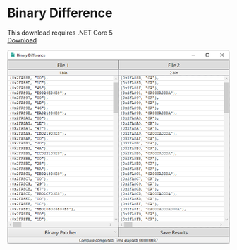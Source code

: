 # Binary Difference
This download requires .NET Core 5<br />
[Download](https://github.com/mbwilding/BinaryDifference/releases/download/1.0/BinaryDifference.exe)<br />

![Image](https://raw.githubusercontent.com/mbwilding/BinaryDifference/main/Preview.png)
